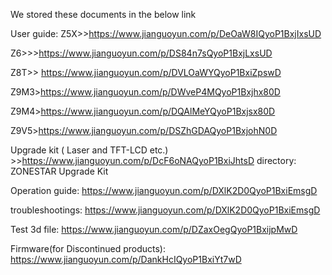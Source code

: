 We stored these documents in the below link

User guide:
Z5X>>https://www.jianguoyun.com/p/DeOaW8IQyoP1BxjIxsUD

Z6>>>https://www.jianguoyun.com/p/DS84n7sQyoP1BxjLxsUD

Z8T>> https://www.jianguoyun.com/p/DVLOaWYQyoP1BxiZpswD

Z9M3>https://www.jianguoyun.com/p/DWveP4MQyoP1Bxjhx80D

Z9M4>https://www.jianguoyun.com/p/DQAlMeYQyoP1Bxjsx80D

Z9V5>https://www.jianguoyun.com/p/DSZhGDAQyoP1BxjohN0D 

Upgrade kit ( Laser and TFT-LCD etc.) >>https://www.jianguoyun.com/p/DcF6oNAQyoP1BxiJhtsD directory: ZONESTAR Upgrade Kit

Operation guide:
https://www.jianguoyun.com/p/DXlK2D0QyoP1BxiEmsgD

troubleshootings:
https://www.jianguoyun.com/p/DXlK2D0QyoP1BxiEmsgD

Test 3d file:
https://www.jianguoyun.com/p/DZaxOegQyoP1BxijpMwD 

Firmware(for Discontinued products):
https://www.jianguoyun.com/p/DankHcIQyoP1BxiYt7wD 

